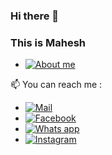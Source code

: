 ### Hi there 👋
### This is Mahesh

<!--
**pawar-mahesh/pawar-mahesh** is a ✨ _special_ ✨ repository because its `README.md` (this file) appears on your GitHub profile.

Here are some ideas to get you started:

- 🔭 I’m currently working on ...
- 🌱 I’m currently learning ...
- 👯 I’m looking to collaborate on ...
- 🤔 I’m looking for help with ...
- 💬 Ask me about ...
- 📫 How to reach me: ...
- 😄 Pronouns: ...
- ⚡ Fun fact: ...
-->
- [![About me](https://img.shields.io/badge/About_Me-❤-orange)](https://pawar-mahesh.github.io/)

📫 You can reach me :
- [![Mail](https://img.shields.io/badge/Mail-❤-red)](mailto:pawar.mahesh2345@gmail.com)
- [![Facebook](https://img.shields.io/badge/Facebook-❤-blue)](https://www.facebook.com/mahi.pawar.14)
- [![Whats app](https://img.shields.io/badge/Whats_app-❤-brightgreen)](https://api.whatsapp.com/send?phone=918055580245&text=&source=&data=)
- [![Instagram](https://img.shields.io/badge/Instagram-❤-ff69b4)](https://www.instagram.com/mahesh.pawar_)
